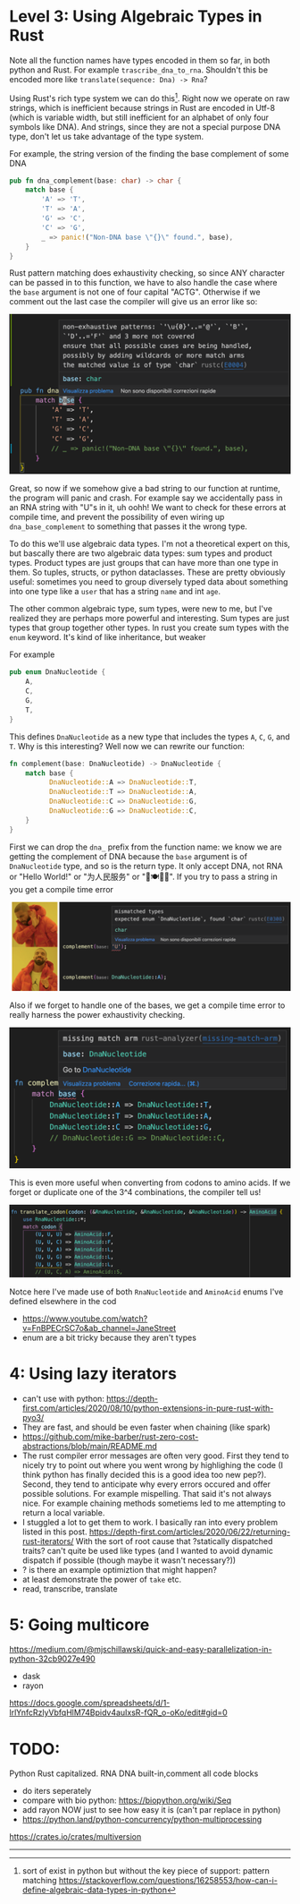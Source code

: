 # Level 3: Using Algebraic Types in Rust
Note all the function names have types encoded in them so far, in both python and Rust. For example `trascribe_dna_to_rna`. Shouldn't this be encoded more like `translate(sequence: Dna) -> Rna`?

Using Rust's rich type system we can do this[^1]. Right now we operate on raw strings, which is inefficient because strings in Rust are encoded in Utf-8 (which is variable width, but still inefficient for an alphabet of only four symbols like DNA). And strings, since they are not a special purpose DNA type, don't let us take advantage of the type system. 

For example, the string version of the finding the base complement of some DNA

``` rust
pub fn dna_complement(base: char) -> char {
    match base {
        'A' => 'T',
        'T' => 'A',
        'G' => 'C',
        'C' => 'G',
        _ => panic!("Non-DNA base \"{}\" found.", base),
    }
}
```

Rust pattern matching does exhaustivity checking, so since ANY character can be passed in to this function, we have to also handle the case where the `base` argument is not one of four capital "ACTG". Otherwise if we comment out the last case the compiler will give us an error like so:

![](2021-11-12-08-45-01.png)

Great, so now if we somehow give a bad string to our function at runtime, the program will panic and crash. For example say we accidentally pass in an RNA string with "U"s in it, uh oohh! We want to check for these errors at compile time, and prevent the possibility of even wiring up `dna_base_complement` to something that passes it the wrong type. 

To do this we'll use algebraic data types. I'm not a theoretical expert on this, but bascally there are two algebraic data types: sum types and product types. Product types are just groups that can have more than one type in them. So tuples, structs, or python dataclasses. These are pretty obviously useful: sometimes you need to group diversely typed data about something into one type like a `user` that has a string `name` and int `age`. 

The other common algebraic type, sum types, were new to me, but I've realized they are perhaps more powerful and interesting. Sum types are just types that group together other types. In rust you create sum types with the `enum` keyword. It's kind of like inheritance, but weaker 

For example

``` rust
pub enum DnaNucleotide {
    A,
    C,
    G,
    T,
}
```

This defines `DnaNucleotide` as a new type that includes the types `A`, `C`, `G`, and `T`. Why is this interesting? Well now we can rewrite our function:

``` rust
fn complement(base: DnaNucleotide) -> DnaNucleotide {
    match base {
          DnaNucleotide::A => DnaNucleotide::T,
          DnaNucleotide::T => DnaNucleotide::A,
          DnaNucleotide::C => DnaNucleotide::G,
          DnaNucleotide::G => DnaNucleotide::C,
    }
}
```

First we can drop the `dna_` prefix from the function name: we know we are getting the complement of DNA because the `base` argument is of `DnaNucleotide` type, and so is the return type. It only accept DNA, not RNA or "Hello World!" or "为人民服务" or "🌯🍽️💨😬". If you try to pass a string in you get a compile time error

![](2021-11-12-09-45-14.png)

Also if we forget to handle one of the bases, we get a compile time error to really harness the power exhaustivity checking. 

![](2021-11-12-09-40-15.png)

This is even more useful when converting from codons to amino acids. If we forget or duplicate one of the 3^4 combinations, the compiler tell us!

![](2021-11-12-09-49-10.png)

Notce here I've made use of both `RnaNucleotide` and `AminoAcid` enums I've defined elsewhere in the cod

- https://www.youtube.com/watch?v=FnBPECrSC7o&ab_channel=JaneStreet
- enum are a bit tricky because they aren't types



# 4: Using lazy iterators
- can't use with python: https://depth-first.com/articles/2020/08/10/python-extensions-in-pure-rust-with-pyo3/
- They are fast, and should be even faster when chaining (like spark)
- https://github.com/mike-barber/rust-zero-cost-abstractions/blob/main/README.md
- The rust compiler error messages are often very good. First they tend to nicely try to point out where you went wrong by highlighing the code (I think python has finally decided this is a good idea too new pep?). Second, they tend to anticipate why every errors occured and offer possible solutions. For example mispelling. That said it's not always nice. For example chaining methods sometiems led to me attempting to return a local variable. 
- I stuggled a lot to get them to work. I basically ran into every problem listed in this post. https://depth-first.com/articles/2020/06/22/returning-rust-iterators/ With the sort of root cause that ?statically dispatched traits? can't quite be used like types (and I wanted to avoid dynamic dispatch if possible (though maybe it wasn't necessary?))
- ? is there an example optimiztion that might happen?
- at least demonstrate the power of `take` etc.
- read, transcribe, translate

# 5: Going multicore 
https://medium.com/@mjschillawski/quick-and-easy-parallelization-in-python-32cb9027e490
- dask
- rayon 

https://docs.google.com/spreadsheets/d/1-lrlYnfcRzlyVbfqHlM74Bpidv4auIxsR-fQR_o-oKo/edit#gid=0

# TODO:
Python Rust capitalized. RNA DNA built-in,comment all code blocks

- do iters seperately
- compare with bio python: https://biopython.org/wiki/Seq
- add rayon NOW just to see how easy it is (can't par replace in python)
- https://python.land/python-concurrency/python-multiprocessing


https://crates.io/crates/multiversion

---------------



[^1]: sort of exist in python but without the key piece of support: pattern matching
   https://stackoverflow.com/questions/16258553/how-can-i-define-algebraic-data-types-in-python

